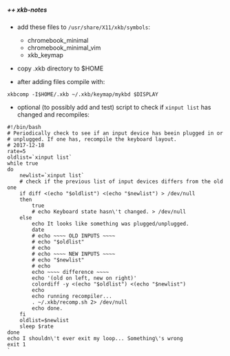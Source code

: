 ##### ++ xkb-notes

- add these files to `/usr/share/X11/xkb/symbols`:
  - chromebook_minimal
  - chromebook_minimal_vim
  - xkb_keymap

- copy .xkb directory to $HOME

- after adding files compile with:

`xkbcomp -I$HOME/.xkb ~/.xkb/keymap/mykbd $DISPLAY`

- optional (to possibly add and test) script to check if `xinput list` has changed and recompiles:

```
#!/bin/bash
# Periodically check to see if an input device has beein plugged in or 
# unplugged. If one has, recompile the keyboard layout.
# 2017-12-18
rate=5
oldlist=`xinput list`
while true
do
    newlist=`xinput list`
    # check if the previous list of input devices differs from the old
one
    if diff <(echo "$oldlist") <(echo "$newlist") > /dev/null
    then
        true
        # echo Keyboard state hasn\'t changed. > /dev/null
    else
        echo It looks like something was plugged/unplugged.
        date
        # echo ~~~~ OLD INPUTS ~~~~
        # echo "$oldlist"
        # echo
        # echo ~~~~ NEW INPUTS ~~~~
        # echo "$newlist"
        # echo
        echo ~~~~ difference ~~~~
        echo '(old on left, new on right)'
        colordiff -y <(echo "$oldlist") <(echo "$newlist")
        echo
        echo running recompiler...
        . ~/.xkb/recomp.sh 2> /dev/null
        echo done.
    fi
    oldlist=$newlist
    sleep $rate
done
echo I shouldn\'t ever exit my loop... Something\'s wrong
exit 1
`
